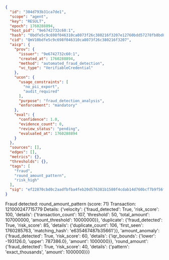 ```json
{
  "id": "304d793b31ca7de1",
  "scope": "agent",
  "key": "RESULT",
  "epoch": 1760288894,
  "host_pid": "9e6742732c60:1",
  "hash": "0bdfe5c9c698f046310ca8073f26c380216f3207e12760bdd57278fb8bd8e05d",
  "cid": "QmV10bdfe5c9c698f046310ca8073f26c380216f3207",
  "aicp": {
    "prov": {
      "issuer": "9e6742732c60:1",
      "created_at": 1760288894,
      "method": "automated_fraud_detection",
      "vc_type": "VerifiableCredential"
    },
    "ucon": {
      "usage_constraints": [
        "no_pii_export",
        "audit_required"
      ],
      "purpose": "fraud_detection_analysis",
      "enforcement": "mandatory"
    },
    "eval": {
      "confidence": 1.0,
      "evidence_count": 0,
      "review_status": "pending",
      "evaluated_at": 1760288894
    }
  },
  "sources": [],
  "edges": [],
  "metrics": {},
  "thresholds": {},
  "tags": [
    "fraud",
    "round_amount_pattern",
    "risk_high"
  ],
  "sig": "ef22870cbd0c2aadfbfba4feb20d576381b1580f4cdab14d760bcf7b9f56fd15"
}
```

Fraud detected: round_amount_pattern (score: 71)
Transaction: 121000247715779
Details: {'velocity': {'fraud_detected': True, 'risk_score': 100, 'details': {'transaction_count': 107, 'threshold': 50, 'total_amount': 107000000, 'amount_threshold': 10000000}}, 'duplicate': {'fraud_detected': True, 'risk_score': 85, 'details': {'duplicate_count': 106, 'first_seen': 1760285763, 'matching_hash': 'e635467487b35661'}}, 'amount_anomaly': {'fraud_detected': True, 'risk_score': 60, 'details': {'iqr_bounds': {'lower': -193126.0, 'upper': 787386.0}, 'amount': 1000000}}, 'round_amount': {'fraud_detected': True, 'risk_score': 40, 'details': {'pattern': 'exact_thousands', 'amount': 1000000}}}